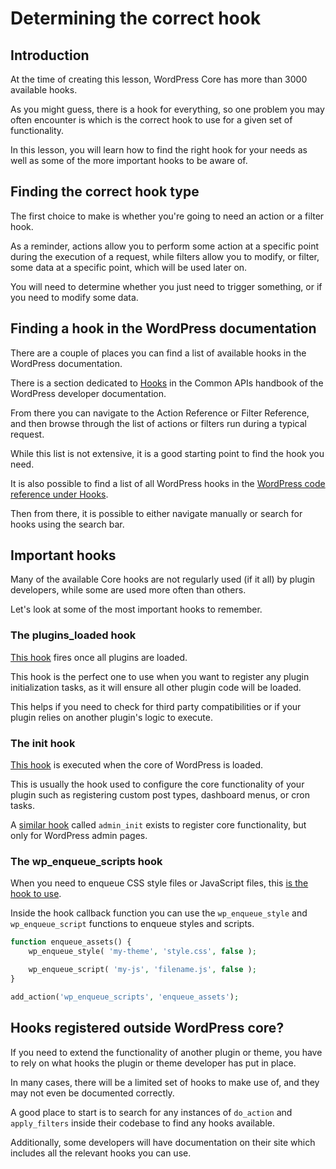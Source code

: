 <!-- Original script by Cyrille C: https://github.com/CrochetFeve0251 -->

# Determining the correct hook

## Introduction

At the time of creating this lesson, WordPress Core has more than 3000 available hooks.

As you might guess, there is a hook for everything, so one problem you may often encounter is which is the correct hook to use for a given set of functionality.

In this lesson, you will learn how to find the right hook for your needs as well as some of the more important hooks to be aware of. 

## Finding the correct hook type

The first choice to make is whether you're going to need an action or a filter hook. 

As a reminder, actions allow you to perform some action at a specific point during the execution of a request, while filters allow you to modify, or filter, some data at a specific point, which will be used later on.

You will need to determine whether you just need to trigger something, or if you need to modify some data.

## Finding a hook in the WordPress documentation 

There are a couple of places you can find a list of available hooks in the WordPress documentation.

There is a section dedicated to [Hooks](https://developer.wordpress.org/apis/hooks/) in the Common APIs handbook of the WordPress developer documentation. 

From there you can navigate to the Action Reference or Filter Reference, and then browse through the list of actions or filters run during a typical request.

While this list is not extensive, it is a good starting point to find the hook you need.

It is also possible to find a list of all WordPress hooks in the [WordPress code reference under Hooks](https://developer.wordpress.org/reference/hooks/).

Then from there, it is possible to either navigate manually or search for hooks using the search bar.

## Important hooks

Many of the available Core hooks are not regularly used (if it all) by plugin developers, while some are used more often than others.

Let's look at some of the most important hooks to remember.

### The plugins_loaded hook

[This hook](https://developer.wordpress.org/reference/hooks/plugins_loaded/) fires once all plugins are loaded.

This hook is the perfect one to use when you want to register any plugin initialization tasks, as it will ensure all other plugin code will be loaded.

This helps if you need to check for third party compatibilities or if your plugin relies on another plugin's logic to execute.

### The init hook

[This hook](https://developer.wordpress.org/reference/hooks/init/) is executed when the core of WordPress is loaded.

This is usually the hook used to configure the core functionality of your plugin such as registering custom post types, dashboard menus, or cron tasks.

A [similar hook](https://developer.wordpress.org/reference/hooks/admin_init/) called `admin_init` exists to register core functionality, but only for WordPress admin pages.

### The wp_enqueue_scripts hook

When you need to enqueue CSS style files or JavaScript files, this [is the hook to use](https://developer.wordpress.org/reference/hooks/wp_enqueue_scripts/).

Inside the hook callback function you can use the `wp_enqueue_style` and `wp_enqueue_script` functions to enqueue styles and scripts.

```php
function enqueue_assets() {
    wp_enqueue_style( 'my-theme', 'style.css', false );

    wp_enqueue_script( 'my-js', 'filename.js', false );
}

add_action('wp_enqueue_scripts', 'enqueue_assets');
```

## Hooks registered outside WordPress core?

If you need to extend the functionality of another plugin or theme, you have to rely on what hooks the plugin or theme developer has put in place. 

In many cases, there will be a limited set of hooks to make use of, and they may not even be documented correctly.

A good place to start is to search for any instances of  `do_action` and `apply_filters` inside their codebase to find any hooks available.

Additionally, some developers will have documentation on their site which includes all the relevant hooks you can use.

